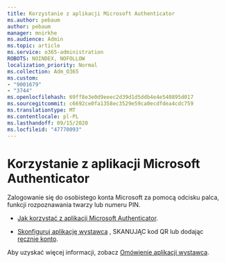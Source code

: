 ```yaml
---
title: Korzystanie z aplikacji Microsoft Authenticator
ms.author: pebaum
author: pebaum
manager: mnirkhe
ms.audience: Admin
ms.topic: article
ms.service: o365-administration
ROBOTS: NOINDEX, NOFOLLOW
localization_priority: Normal
ms.collection: Adm_O365
ms.custom:
- "9001679"
- "3744"
ms.openlocfilehash: 69ff8e3e0d9eeec2d39d1d5ddb4e4e540895d017
ms.sourcegitcommit: c6692ce0fa1358ec3529e59ca0ecdfdea4cdc759
ms.translationtype: MT
ms.contentlocale: pl-PL
ms.lasthandoff: 09/15/2020
ms.locfileid: "47770093"
---
```

# <a name="using-the-microsoft-authenticator-app"></a>Korzystanie z aplikacji Microsoft Authenticator

Zalogowanie się do osobistego konta Microsoft za pomocą odcisku palca, funkcji rozpoznawania twarzy lub numeru PIN.

- [Jak korzystać z aplikacji Microsoft Authenticator](https://support.microsoft.com/help/4026727/microsoft-account-how-to-use-the-microsoft-authenticator-app). 

- [Skonfiguruj aplikację wystawca](https://docs.microsoft.com/azure/active-directory/user-help/security-info-setup-auth-app) , SKANUJĄC kod QR lub dodając [ręcznie konto](https://docs.microsoft.com/azure/active-directory/user-help/user-help-auth-app-add-account-manual).  

Aby uzyskać więcej informacji, zobacz [Omówienie aplikacji wystawca](https://docs.microsoft.com/azure/active-directory/user-help/user-help-auth-app-overview).
